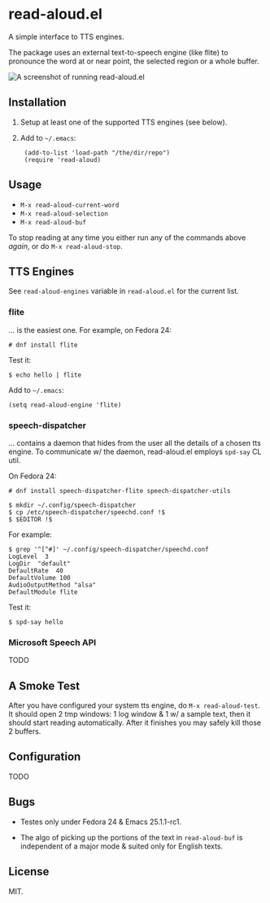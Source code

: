 # read-aloud.el

A simple interface to TTS engines.

The package uses an external text-to-speech engine (like flite) to
pronounce the word at or near point, the selected region or a whole
buffer.

![A screenshot of running read-aloud.el](https://raw.github.com/gromnitsky/read-aloud.el/master/test/alice.gif)

## Installation

1. Setup at least one of the supported TTS engines (see below).

2. Add to `~/.emacs`:

		(add-to-list 'load-path "/the/dir/repo")
		(require 'read-aloud)

## Usage

* `M-x read-aloud-current-word`
* `M-x read-aloud-selection`
* `M-x read-aloud-buf`

To stop reading at any time you either run any of the commands above
_again_, or do `M-x read-aloud-stop`.


## TTS Engines

See `read-aloud-engines` variable in `read-aloud.el` for the current
list.

### flite

... is the easiest one. For example, on Fedora 24:

	# dnf install flite

Test it:

	$ echo hello | flite

Add to `~/.emacs`:

	(setq read-aloud-engine 'flite)

### speech-dispatcher

... contains a daemon that hides from the user all the details of a
chosen tts engine. To communicate w/ the daemon, read-aloud.el employs
`spd-say` CL util.

On Fedora 24:

	# dnf install speech-dispatcher-flite speech-dispatcher-utils

	$ mkdir ~/.config/speech-dispatcher
	$ cp /etc/speech-dispatcher/speechd.conf !$
	$ $EDITOR !$

For example:

	$ grep '^[^#]' ~/.config/speech-dispatcher/speechd.conf
	LogLevel  3
	LogDir  "default"
	DefaultRate  40
	DefaultVolume 100
	AudioOutputMethod "alsa"
	DefaultModule flite

Test it:

	$ spd-say hello

### Microsoft Speech API

TODO


## A Smoke Test

After you have configured your system tts engine, do `M-x
read-aloud-test`. It should open 2 tmp windows: 1 log window & 1 w/ a
sample text, then it should start reading automatically. After it
finishes you may safely kill those 2 buffers.


## Configuration

TODO


## Bugs

* Testes only under Fedora 24 & Emacs 25.1.1-rc1.

* The algo of picking up the portions of the text in `read-aloud-buf`
  is independent of a major mode & suited only for English texts.


## License

MIT.
